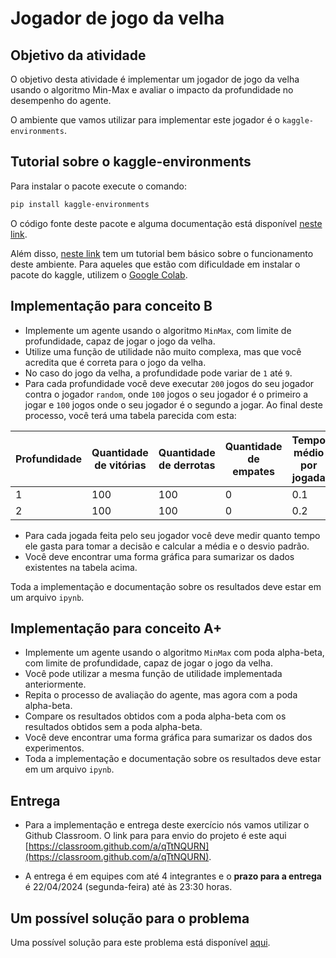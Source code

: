 # Jogador de jogo da velha


<!--
## Pré-atividade

Responda as perguntas abaixo: 

1. O que é um ambiente competitivo de soma zero?
1. Qual o objetivo do algoritmo Min-Max? Em outras palavras, por que um agente autônomo que atua em um ambiente competitivo deve usar o algoritmo Min-Max?
1. O que é função de utilidade? Por que utilizar funções de utilidade? 
1. Qual é a relação da profundidade da árvore de busca do Min-Max com o desempenho final do agente? Existe correlação? Justifique a sua resposta.

-->

## Objetivo da atividade

O objetivo desta atividade é implementar um jogador de jogo da velha usando o algoritmo Min-Max e avaliar o impacto da 
profundidade no desempenho do agente. 

O ambiente que vamos utilizar para implementar este jogador é o `kaggle-environments`. 

## Tutorial sobre o kaggle-environments

Para instalar o pacote execute o comando:

```bash
pip install kaggle-environments
```

O código fonte deste pacote e alguma documentação está disponível [neste link](https://github.com/Kaggle/kaggle-environments). 

Além disso, [neste link](tictactoe.ipynb) tem um tutorial bem básico sobre o funcionamento deste ambiente. Para aqueles que estão com dificuldade em instalar o pacote do kaggle, utilizem o [Google Colab](https://colab.research.google.com/gist/fbarth/ad7d167798a0d9097d2aca4a1c98c367/tictactoe.ipynb).

## Implementação para conceito B

* Implemente um agente usando o algoritmo `MinMax`, com limite de profundidade, capaz de jogar o jogo da velha.
* Utilize uma função de utilidade não muito complexa, mas que você acredita que é correta para o jogo da velha.
* No caso do jogo da velha, a profundidade pode variar de `1` até `9`. 
* Para cada profundidade você deve executar `200` jogos do seu jogador contra o jogador `random`, onde `100` jogos o seu jogador é o primeiro a jogar e `100` jogos onde o seu jogador é o segundo a jogar. Ao final deste processo, você terá uma tabela parecida com esta: 

| Profundidade | Quantidade de vitórias | Quantidade de derrotas | Quantidade de empates | Tempo médio por jogada | Desvio padrão |
|--------------|------------------------|------------------------|------------------------|------------------------|---------------|
| 1            | 100                    | 100                    | 0                      | 0.1                    | 0.01          |
| 2            | 100                    | 100                    | 0                      | 0.2                    | 0.02          |

* Para cada jogada feita pelo seu jogador você deve medir quanto tempo ele gasta para tomar a decisão e calcular a média e o desvio padrão.
* Você deve encontrar uma forma gráfica para sumarizar os dados existentes na tabela acima. 

Toda a implementação e documentação sobre os resultados deve estar em um arquivo `ipynb`.  

## Implementação para conceito A+

* Implemente um agente usando o algoritmo `MinMax` com poda alpha-beta, com limite de profundidade, capaz de jogar o jogo da velha.
* Você pode utilizar a mesma função de utilidade implementada anteriormente.
* Repita o processo de avaliação do agente, mas agora com a poda alpha-beta.
* Compare os resultados obtidos com a poda alpha-beta com os resultados obtidos sem a poda alpha-beta.
* Você deve encontrar uma forma gráfica para sumarizar os dados dos experimentos. 
* Toda a implementação e documentação sobre os resultados deve estar em um arquivo `ipynb`.

## Entrega

* Para a implementação e entrega deste exercício nós vamos utilizar o Github Classroom. O link para para envio do projeto é este aqui [https://classroom.github.com/a/qTtNQURN](https://classroom.github.com/a/qTtNQURN). 

* A entrega é em equipes com até 4 integrantes e o  **prazo para a entrega** é 22/04/2024 (segunda-feira) até às 23:30 horas.

## Um possível solução para o problema

Uma possível solução para este problema está disponível [aqui](./tictactoe_minmax.ipynb).